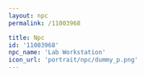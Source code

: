 ```yaml
---
layout: npc
permalink: /11003968

title: Npc
id: '11003968'
npc_name: 'Lab Workstation'
icon_url: 'portrait/npc/dummy_p.png'
---
```


